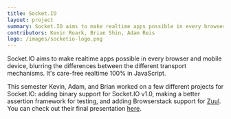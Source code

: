 ```yaml
---
title: Socket.IO
layout: project
summary: Socket.IO aims to make realtime apps possible in every browser and mobile device, blurring the differences between the different transport mechanisms. It's care-free realtime 100% in JavaScript.
contributors: Kevin Roark, Brian Shin, Adam Reis
logo: /images/socketio-logo.png
---
```

Socket.IO aims to make realtime apps possible in every browser and mobile device, blurring the differences between the different transport mechanisms. It's care-free realtime 100% in JavaScript.

This semester Kevin, Adam, and Brian worked on a few different projects for Socket.IO: adding binary support for Socket.IO v1.0, making a better assertion framework for testing, and adding Browserstack support for [Zuul](https://github.com/defunctzombie/zuul). You can check out their final presentation [here](http://columbia-openacademy.github.io/presentations-spring2014/SocketIO.pdf).
